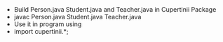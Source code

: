 ##
- Build Person.java Student.java and Teacher.java in Cupertinii Package
- javac Person.java Student.java Teacher.java
- Use it in program using
- import cupertinii.*;
